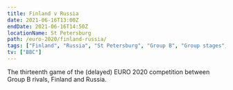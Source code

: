 ```yaml
---
title: Finland v Russia
date: 2021-06-16T13:00Z
endDate: 2021-06-16T14:50Z
locationName: St Petersburg
path: /euro-2020/finland-russia/
tags: ["Finland", "Russia", "St Petersburg", "Group B", "Group stages","EURO 2020"]
tv: ["BBC"]
---
```


The thirteenth game of the (delayed) EURO 2020 competition between Group B rivals, Finland and Russia.
